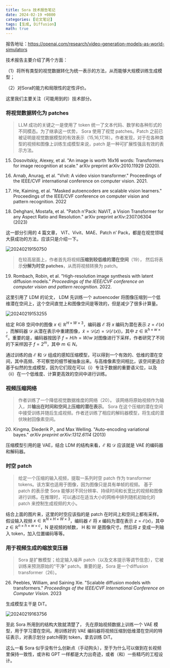```yaml
---
title: Sora 技术报告笔记
date: 2024-02-19 +0800
categories: [论文笔记]
tags: [生成, Diffusion]
math: true
---
```



报告地址：https://openai.com/research/video-generation-models-as-world-simulators

技术报告主要介绍了两个方面：

（1）将所有类型的视觉数据转化为统一表示的方法，从而能够大规模训练生成模型；

（2）对Sora的能力和局限性的定性评价。

这里我们主要关注（可能用到的）技术部分。

### 将视觉数据转化为 patches

>LLM 成功的关键之一是使用了 token 统一了文本代码、数学和各种形式的不同模态。为了继承这一优势， Sora 使用了视觉 patches。Patch 之前已被证明是视觉数据模型的有效表示（15,16,17,18）。作者发现，对于在各种类型的视频和图像上训练生成模型来说，patch 是一种可扩展性强且有效的表示方法。

 
15. Dosovitskiy, Alexey, et al. "An image is worth 16x16 words: Transformers for image recognition at scale." arXiv preprint arXiv:2010.11929 (2020).

16. Arnab, Anurag, et al. "Vivit: A video vision transformer." Proceedings of the IEEE/CVF international conference on computer vision. 2021.

17. He, Kaiming, et al. "Masked autoencoders are scalable vision learners." Proceedings of the IEEE/CVF conference on computer vision and pattern recognition. 2022

18. Dehghani, Mostafa, et al. "Patch n'Pack: NaViT, a Vision Transformer for any Aspect Ratio and Resolution." arXiv preprint arXiv:2307.06304 (2023)

这一部分引用的 4 篇文章， ViT、Vivit、MAE、Patch n’ Pack，都是在视觉领域大获成功的方法，应该只是介绍一下。

![20240219150750](https://cdn.jsdelivr.net/gh/bigfishtwo/BlogPics@main/imgs/20240219150750.png)

>在较高层面上，作者首先将视频**压缩到较低维的潜在空间**（19）， 然后将表示**分解为时空 patches**，从而将视频转换为 patch。

19.   Rombach, Robin, et al. "High-resolution image synthesis with latent diffusion models." *Proceedings of the IEEE/CVF conference on computer vision and pattern recognition*. 2022.

这里引用了 LDM 的论文， LDM 先训练一个 autoencoder 将图像压缩到一个低维潜在空间上，这个空间直觉上和图像空间是等效的，但是减少了很多计算量。

![20240219153255](https://cdn.jsdelivr.net/gh/bigfishtwo/BlogPics@main/imgs/20240219153255.png)

给定 RGB 空间中的图像 $x ∈ \mathbb{R}^{H×W ×3}$，编码器 $\mathcal{E}$ 将 $x$ 编码为潜在表示 $z=\mathcal{E} (x)$ ，而解码器 $\mathcal{D}$ 从潜在表示中重建图像，$\tilde{x} = \mathcal{D}(z) = \mathcal{D}(\mathcal{E}(x))$，其中 $z ∈ \mathbb{R}^{h×w×c}$。重要的是，编码器按因子 $f = H/h = W/w$ 对图像进行下采样，作者研究了不同的下采样因子 $f = 2^m$，其中 $m ∈ N$。

通过训练的由 $\mathcal{E}$ 和 $\mathcal{D}$ 组成的感知压缩模型，可以得到一个有效的、低维的潜在空间，其中高频、不可察觉的细节被抽象出来。与高维像素空间相比，该空间更适合基于似然的生成模型，因为它们现在可以（i）专注于数据的重要语义位，以及（ii）在一个低维度、计算更高效的空间中进行训练。

### 视频压缩网络

> 作者训练了一个降低视觉数据维度的网络（20）。 该网络将原始视频作为输入，并**输出在时间和空间上压缩的潜在表示**。 Sora 在这个压缩的潜在空间中接受训练并随后生成视频。作者还训练了相应的解码器模型，将生成的潜伏映射回像素空间。

20. Kingma, Diederik P., and Max Welling. "Auto-encoding variational bayes." *arXiv preprint arXiv:1312.6114* (2013) 

压缩模型引用的是 VAE，结合 LDM 的结构来看，$\mathcal{E}$ 和 $\mathcal{D}$ 应该就是 VAE 的编码器和解码器。

### 时空 patch

>给定一个压缩的输入视频，提取一系列时空 patch 作为 transformer tokens。该方案也适用于图像，因为图像只是具有单帧的视频。
基于 patch 的表示使 Sora 能够对不同分辨率、持续时间和长宽比的视频和图像进行训练。在推理时，可以通过在适当大小的网格中排列随机初始化的 patch 来控制生成视频的大小。

结合上面的图片来，这里的时空应该指的是 patch 在时间上和空间上都有采样。假设输入视频 $x ∈ \mathbb{R}^{N×H×W×3}$，编码器 $\mathcal{E}$ 将 $x$ 编码为潜在表示 $z=\mathcal{E} (x)$，其中 $z ∈ \mathbb{R}^{n×h×w×c}$，N 是视频的帧数， H 和 W 是图像尺寸。然后将 $z$ 变成一列输入 token，加入位置编码等等。

### 用于视频生成的缩放变压器

>Sora 是扩散模型；给定输入噪声 patch（以及文本提示等调节信息），它被训练来预测原始的“干净” patch。重要的是，Sora 是一个diffusion transformer（26）。

26. Peebles, William, and Saining Xie. "Scalable diffusion models with transformers." *Proceedings of the IEEE/CVF International Conference on Computer Vision*. 2023

生成模型主干是 DiT。

![20240219163756](https://cdn.jsdelivr.net/gh/bigfishtwo/BlogPics@main/imgs/20240219163756.png)

至此 Sora 所用到的结构大致就清楚了， 先在原始视频数据上训练一个 VAE 模型，用于学习潜在空间。用训练好的 VAE 编码器将视频压缩到低维潜在空间的特征表示，对表示划分 patch得到 token，拿去训练 DiT。


这么一看 Sora 似乎没有什么创新点（手动狗头），至于为什么可以做到在长视频里保持一致性，或许和 GPT 一样都是大力出奇迹，或者（和）一些精巧的工程设计。


